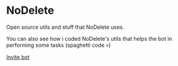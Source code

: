 # NoDelete
Open source utils and stuff that NoDelete uses.

You can also see how i coded NoDelete's utils that helps the bot in performing some tasks (spaghetti code 💀)

[Invite bot](https://discord.com/api/oauth2/authorize?client_id=960173059145355284&permissions=265216&scope=bot%20applications.commands)
